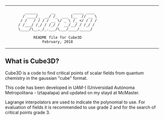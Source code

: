 -----------------------------------------------------------------------
             ______      __        _____ ____ 
            / ____/_  __/ /_  ___ |__  // __ \
           / /   / / / / __ \/ _ \ /_ </ / / /
          / /___/ /_/ / /_/ /  __/__/ / /_/ / 
          \____/\__,_/_.___/\___/____/_____/  

                 README file for Cube3D
                     February, 2018
-----------------------------------------------------------------------

What is Cube3D?
---------------

  Cube3D is a code to find critical points of scalar fields
  from quantum chemistry in the gaussian "cube" format.

  This code has been developed in UAM-I (Universidad Autónoma 
  Metropolitana - Iztapalapa) and updated on my stayd at 
  McMaster.

  Lagrange interpolators are used to indicate the polynomial to use.
  For evaluation of fields it is recommended to use grade 2 and 
  for the search of critical points grade 3.

  

